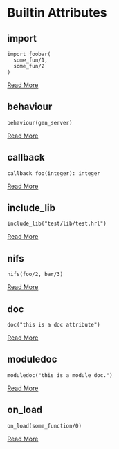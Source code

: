 # Builtin Attributes

## import

```
import foobar(
  some_fun/1, 
  some_fun/2
)
```

[Read More](https://www.erlang.org/doc/system/modules.html#pre-defined-module-attributes)

## behaviour

```
behaviour(gen_server)
```

[Read More](https://www.erlang.org/doc/system/design_principles.html#behaviours)

## callback

```
callback foo(integer): integer
```

[Read More](https://www.erlang.org/doc/system/design_principles.html#behaviours)

## include_lib

```
include_lib("test/lib/test.hrl")
```

[Read More](https://www.erlang.org/doc/system/macros.html)

## nifs

```
nifs(foo/2, bar/3)
```

[Read More](https://www.erlang.org/doc/system/nif.html)

## doc

```
doc("this is a doc attribute")
```

[Read More](https://www.erlang.org/doc/system/documentation.html)

## moduledoc

```
moduledoc("this is a module doc.")
```

[Read More](https://www.erlang.org/doc/system/documentation.html)

## on_load

```
on_load(some_function/0)
```
[Read More](https://www.erlang.org/doc/system/code_loading.html#running-a-function-when-a-module-is-loaded)


